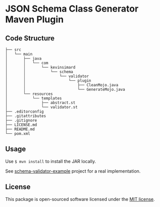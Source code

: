 # JSON Schema Class Generator Maven Plugin

## Code Structure

    ├── src
    │   └── main
    │       ├── java
    │       │   └── com
    │       │       └── kevinsimard
    │       │           └── schema
    │       │               └── validator
    │       │                   └── plugin
    │       │                       ├── CleanMojo.java
    │       │                       └── GenerateMojo.java
    │       └── resources
    │           └── templates
    │               ├── abstract.st
    │               └── validator.st
    ├── .editorconfig
    ├── .gitattributes
    ├── .gitignore
    ├── LICENSE.md
    ├── README.md
    └── pom.xml

## Usage

Use `$ mvn install` to install the JAR locally.

See [schema-validator-example](https://github.com/kevinsimard/schema-validator-example) project for a real implementation.

## License

This package is open-sourced software licensed under the [MIT license](http://opensource.org/licenses/MIT).

